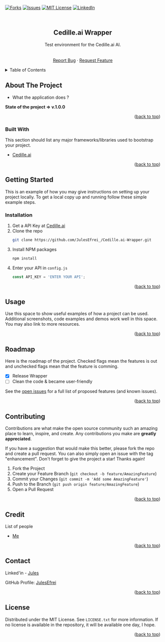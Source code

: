 <div id="top"></div>

<!-- [![Contributors][contributors-shield]][contributors-url] -->
<!-- [![Stargazers][stars-shield]][stars-url] -->
[![Forks][forks-shield]][forks-url]
[![Issues][issues-shield]][issues-url]
[![MIT License][license-shield]][license-url]
[![LinkedIn][linkedin-shield]][linkedin-url]



<!-- PROJECT LOGO -->
<br />
<div align="center">
  
  <!-- <img src="images/logo.png" alt="Logo" width="80" height="80" /> -->
  <!-- https://drive.google.com/uc?export=view&id=      => Google drive Link -->

  <h2 align="center">Cedille.ai Wrapper</h2>

  <p align="center">
    Test environment for the Cedille.ai AI.
    <br />
    <!-- <a href="https://github.com/JulesEfrei/Cedille.ai-Wrapper"><strong>Explore the docs</strong></a> -->
    <br />
    <br />
    <!-- <a href="https://github.com/JulesEfrei/Cedille.ai-Wrapper">View Demo</a>
    · -->
    <a href="https://github.com/JulesEfrei/Cedille.ai-Wrapper/issues">Report Bug</a>
    ·
    <a href="https://github.com/JulesEfrei/Cedille.ai-Wrapper/pulls">Request Feature</a>
  </p>
</div>



<!-- TABLE OF CONTENTS -->
<details>
  <summary>Table of Contents</summary>
  <ol>
    <li>
      <a href="#about-the-project">About The Project</a>
      <ul>
        <li><a href="#built-with">Built With</a></li>
      </ul>
    </li>
    <li>
      <a href="#getting-started">Getting Started</a>
      <ul>
        <li><a href="#installation">Installation</a></li>
      </ul>
    </li>
    <li><a href="#usage">Usage</a></li>
    <li><a href="#roadmap">Roadmap / Features</a></li>
    <li><a href="#contributing">Contributing</a></li>
    <li><a href="#license">License</a></li>
    <li><a href="#contact">Contact</a></li>
    <li><a href="#credit">Credit</a></li>
  </ol>
</details>



<!-- ABOUT THE PROJECT -->
## About The Project

<!-- [![Product Name Screen Shot][product-screenshot]](https://example.com) -->

* What the application does ?

**State of the project => v.1.0.0**


<p align="right">(<a href="#top">back to top</a>)</p>



### Built With

This section should list any major frameworks/libraries used to bootstrap your project.

* [Cedille.ai](https://cedille.ai)

<p align="right">(<a href="#top">back to top</a>)</p>



<!-- GETTING STARTED -->
## Getting Started

This is an example of how you may give instructions on setting up your project locally.
To get a local copy up and running follow these simple example steps.


### Installation

1. Get a API Key at [Cedille.ai](https://cedille.ai/api)
2. Clone the repo
   ```sh
   git clone https://github.com/JulesEfrei_/Cedille.ai-Wrapper.git
   ```
3. Install NPM packages
   ```sh
   npm install
   ```
4. Enter your API in `config.js`
   ```js
   const API_KEY = 'ENTER YOUR API';
   ```

<p align="right">(<a href="#top">back to top</a>)</p>



<!-- USAGE EXAMPLES -->
## Usage

Use this space to show useful examples of how a project can be used. Additional screenshots, code examples and demos work well in this space. You may also link to more resources.

<!-- _For more examples, please refer to the [Documentation](https://example.com)_ -->

<p align="right">(<a href="#top">back to top</a>)</p>



<!-- ROADMAP -->
## Roadmap

Here is the roadmap of the project. Checked flags mean the features is out and unchecked flags mean that the feature is comming.

- [x] Release Wrapper
- [ ] Clean the code & became user-friendly

See the [open issues](https://github.com/JulesEfrei/Cedille.ai-Wrapper/issues) for a full list of proposed features (and known issues).

<p align="right">(<a href="#top">back to top</a>)</p>



<!-- CONTRIBUTING -->
## Contributing

Contributions are what make the open source community such an amazing place to learn, inspire, and create. Any contributions you make are **greatly appreciated**.

If you have a suggestion that would make this better, please fork the repo and create a pull request. You can also simply open an issue with the tag "enhancement".
Don't forget to give the project a star! Thanks again!

1. Fork the Project
2. Create your Feature Branch (`git checkout -b feature/AmazingFeature`)
3. Commit your Changes (`git commit -m 'Add some AmazingFeature'`)
4. Push to the Branch (`git push origin feature/AmazingFeature`)
5. Open a Pull Request

<p align="right">(<a href="#top">back to top</a>)</p>



<!-- Credit -->
## Credit

List of people

* [Me](https://github.com/JulesEfrei)

<p align="right">(<a href="#top">back to top</a>)</p>



<!-- CONTACT -->
## Contact

Linked'in - [Jules](https://www.linkedin.com/in/jules-bruzeau/)

GitHub Profile: [JulesEfrei](https://github.com/JulesEfrei/)

<p align="right">(<a href="#top">back to top</a>)</p>



<!-- LICENSE -->
## License

Distributed under the MIT License. See `LICENSE.txt` for more information. If no license is available in the repository, it will be available one day, I hope.

<p align="right">(<a href="#top">back to top</a>)</p>






<!-- MARKDOWN LINKS & IMAGES -->
<!-- [contributors-shield]: https://img.shields.io/github/contributors/JulesEfrei/Cedille.ai-Wrapper.svg?style=for-the-badge
[contributors-url]: https://github.com/JulesEfrei/Cedille.ai-Wrapper/graphs/contributors -->
<!-- [stars-shield]: https://img.shields.io/github/stars/JulesEfrei/Cedille.ai-Wrapper.svg?style=for-the-badge
[stars-url]: https://github.com/JulesEfrei/Cedille.ai-Wrapper/stargazers -->
[forks-shield]: https://img.shields.io/github/forks/JulesEfrei/Cedille.ai-Wrapper.svg?style=for-the-badge
[forks-url]: https://github.com/JulesEfrei/Cedille.ai-Wrapper/network/members
[issues-shield]: https://img.shields.io/github/issues/JulesEfrei/Cedille.ai-Wrapper.svg?style=for-the-badge
[issues-url]: https://github.com/JulesEfrei/Cedille.ai-Wrapper/issues
[license-shield]: https://img.shields.io/github/license/JulesEfrei/Cedille.ai-Wrapper.svg?style=for-the-badge
[license-url]: https://github.com/JulesEfrei/Cedille.ai-Wrapper/blob/master/LICENSE
[linkedin-shield]: https://img.shields.io/badge/-LinkedIn-black.svg?style=for-the-badge&logo=linkedin&colorB=555
[linkedin-url]: https://www.linkedin.com/in/jules-bruzeau/
[product-screenshot]: images/screenshot.png